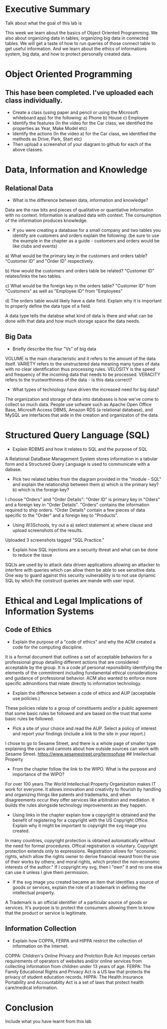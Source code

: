 # Executive Summary
Talk about what the goal of this lab is

This week we learn about the basics of Object Oriented Programming. We also about organizing data in tables; organizing big data in connected tables. We will get a taste of how to run queries of those connect table to get useful information. And we learn about the ethics of informations system, big data, and how to protect personally created data.

# Object Oriented Programming
## This hase been completed. I've uploaded each class individually.
* Create a class (using paper and pencil or using the Microsoft whiteboard app) for the following: a) Phone b) House c) Employee
* Identify the features (In the video for the Car class, we identified the properties as Year, Make Model etc)
* Identify the actions (In the video a) for the Car class, we identified the methods as Drive, Park, Start etc)
* Then upload a screenshot of your diagram to github for each of the above classes.

# Data, Information and Knowledge
## Relational Data
* What is the difference between data, information and knowledge?

Data are the raw bits and pieces of qualitative or quantiative information with no context. Information is analized data with context. The consumption of the information produces knowledge.

* If you were creating a database for a small company and two tables you identify are customers and orders explain the following: (be sure to use the example in the chapter as a guide - customers and orders would be like clubs and events) 

a) What would be the primary key in the customers and orders table? "Customer ID" and "Order ID" respectively. 

b) How would the customers and orders table be related? "Customer ID" relates/links the two tables.

c) What would be the foreign key in the orders table? "Customer ID" from "Customers" as well as "Employee ID" from "Employees"

d) The orders table would likely have a date field. Explain why it is important to properly define the data type of a field.

A data type tells the databse what kind of data is there and what can be done with that data and how much storage space the data needs.

## Big Data
* Briefly describe the four "Vs" of big data

VOLUME is the main characteristic and it refers to the amount of the data itself. VARIETY refers to the unstructered data meaning many types of data with no clear identification thus processing rules. VELOSITY is the speed and frequency of the incoming data that needs to be processed. VERACITY refers to the trustworthiness of the data - is this data correct? 

* What types of technology have driven the increased need for big data?

The organization and storage of data into databases is how we've come to collect so much data. People use sofware such as Apache Open Office Base, Microsift Access DBMS, Amazon RDS (a relational database), and MySQL are interfaces that aide in the creation and organizaton of the data. 

# Structured Query Language (SQL)
* Explain RDBMS and how it relates to SQL and the purpose of SQL

A Relational DataBase Management System stores information in a tabular form and a Structured Query Language is used to communicate with a dabase.

* Pick two related tables from the diagram provided in the "module - SQL" and explain the relationship between them a) which is the primary key? b) which is the foreign key?

I choose "Orders" and "Order Details":  "Order ID" is primary key in "Oders" and a foreign key in "Order Details". "Orders" contains the information required to ship orders. "Order Details" contain a few pieces of data specific to the "Order" and a foreign key to "Products".

* Using W3Schools, try out a a) select statement a) where clause and upload screenshots of the results. 

Uploaded 3 screenshots tagged "SQL Practice."

* Explain how SQL injections are a security threat and what can be done to reduce the issue

SQLIs are used by to attack data driven applications allowing an attacker to interfere with queries which can allow them be able to see sensitive data. One way to guard against this security vulnerability is to not use dynamic SQL by which the construct queries are mande with user input.

# Ethical and Legal Implications of Information Systems
## Code of Ethics
* Explain the purpose of a "code of ethics" and why the ACM created a code for the computing discipline.

It is a formal document that outlines a set of acceptable behaviors for a professional group detailing different actions that are considered acceptable by the group. It is a code pf personal reponsibility identifying the elements of the commitment including fundamental ethical considerations and guidance of professional behavior. ACM also wanted to enforce more specific admonitions that relate directly to information technology.

* Explain the difference between a code of ethics and AUP (acceptable use policies.)

These policies relate to a group of constituents and/or a public agreement that some basic rules be followed and are based on the trust that some basic rules be followed. 

* Pick a site of your choice and read the AUP. Select a policy of interest and report your findings (include a link to the site in your report.)

I chose to go to Sesame Street, and there is a whole page of smaller type explaining the cans and cannots about how outside sources can work with Sesame Street. https://www.sesamestreet.org/termsofuse ## Intellectual Property

* From the chapter follow the link to the WIPO. What is the purpose and importance of the WIPO?

For over 100 years The World Intellectual Property Organization makes IT work for everyone. It allows innovation and creativity to flourish by handling and organizing things like patents and trademarks, and when disagreements occur they offer services like arbitration and mediation. It builds the rules alongside technology improvements as they happen.

* Using links in the chapter explain how a copyright is obtained and the benefit of registering for a copyright with the US Copyright Office. Explain why it might be important to copyright the svg image you created.

In many countries, copyright protection is obtained automatically without the need for formal procedures. Offical registration is voluntary. Copyright protection extends only to expressions. Registration allows for "economic rights, which allow the rights owner to derive financial reward from the use of their works by others; and moral rights, which protect the non-economic interests of the author." If I copyright my svg, then I "own" it and no one else can use it unless I give them permission.

* If the svg image you created became an item that identifies a source of goods or services, explain the role of a trademark in defining the intellectual property.

A Trademark is an official identifier of a particular source of goods or services. It's purpose is to protect the consumers allowing them to know that the product or service is legitimate.

## Information Collection
* Explain how COPPA, FERPA and HIPPA restrict the collection of information on the Internet.

COPPA: Children's Online Privacy and Protction Rule Act imposes certain requirements of operators of websites and/or online services from collecting information from children under 13 years of age. FERPA: The Family Educational Rights and Privacy Act is a US law that protects the privacy of student education records. HIPPA: The Health Insurance Portability and Accountablity Act is a set of laws that protect health care/medical information.

# Conclusion
Include what you have learnt from this lab
